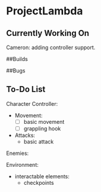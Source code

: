 # ProjectLambda

## Currently Working On
Cameron: adding controller support.

##Builds

##Bugs

## To-Do List
Character Controller:
  - Movement:
    - [ ] basic movement
    - [ ] grappling hook
  - Attacks:
    - basic attack
    
Enemies:

Environment:
  - interactable elements:
    - checkpoints
